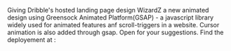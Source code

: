 Giving Dribble's hosted landing page design WizardZ a new animated design using Greensock Animated Platform(GSAP) - a javascript library widely used for animated features anf scroll-triggers in a website. Cursor animation is also added through gsap. Open for your suggestions.
Find the deployement at : 
